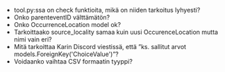 - tool.py:ssa on check funktioita, mikä on niiden tarkoitus lyhyesti?
- Onko parenteventID välttämätön?
- Onko OccurrenceLocation model ok?
- Tarkoittaako source_locality samaa kuin uusi OccurenceLocation mutta nimi vain eri?
- Mitä tarkoittaa Karin Discord viestissä, että ”ks. sallitut arvot models.ForeignKey('ChoiceValue')”? 
- Voidaanko vaihtaa CSV formaatin tyyppi?
